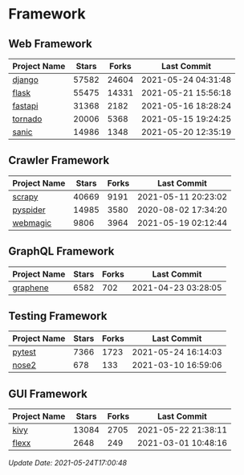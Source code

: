 # Framework

## Web Framework
| Project Name | Stars | Forks | Last Commit |
| ------------ | ----- | ----- | ----------- |
| [django](https://github.com/django/django) | 57582 | 24604 | 2021-05-24 04:31:48 |
| [flask](https://github.com/pallets/flask) | 55475 | 14331 | 2021-05-21 15:56:18 |
| [fastapi](https://github.com/tiangolo/fastapi) | 31368 | 2182 | 2021-05-16 18:28:24 |
| [tornado](https://github.com/tornadoweb/tornado) | 20006 | 5368 | 2021-05-15 19:24:25 |
| [sanic](https://github.com/sanic-org/sanic) | 14986 | 1348 | 2021-05-20 12:35:19 |

## Crawler Framework
| Project Name | Stars | Forks | Last Commit |
| ------------ | ----- | ----- | ----------- |
| [scrapy](https://github.com/scrapy/scrapy) | 40669 | 9191 | 2021-05-11 20:23:02 |
| [pyspider](https://github.com/binux/pyspider) | 14985 | 3580 | 2020-08-02 17:34:20 |
| [webmagic](https://github.com/code4craft/webmagic) | 9806 | 3964 | 2021-05-19 02:12:44 |

## GraphQL Framework
| Project Name | Stars | Forks | Last Commit |
| ------------ | ----- | ----- | ----------- |
| [graphene](https://github.com/graphql-python/graphene) | 6582 | 702 | 2021-04-23 03:28:05 |

## Testing Framework
| Project Name | Stars | Forks | Last Commit |
| ------------ | ----- | ----- | ----------- |
| [pytest](https://github.com/pytest-dev/pytest) | 7366 | 1723 | 2021-05-24 16:14:03 |
| [nose2](https://github.com/nose-devs/nose2) | 678 | 133 | 2021-03-10 16:59:06 |

## GUI Framework
| Project Name | Stars | Forks | Last Commit |
| ------------ | ----- | ----- | ----------- |
| [kivy](https://github.com/kivy/kivy) | 13084 | 2705 | 2021-05-22 21:38:11 |
| [flexx](https://github.com/flexxui/flexx) | 2648 | 249 | 2021-03-01 10:48:16 |

*Update Date: 2021-05-24T17:00:48*